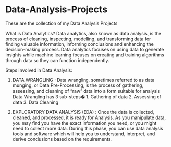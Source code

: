 # Data-Analysis-Projects 

These are the collection of my Data Analysis Projects

What is Data Analytics?
Data analytics, also known as data analysis, is the process of cleaning, inspecting, modelling, and transforming data for finding valuable information, informing conclusions and enhancing the decision-making process. 
Data analytics focuses on using data to generate insights while machine learning focuses on creating and training algorithms through data so they can function independently. 

Steps involved in Data Analysis:
1.  DATA WRANGLING : Data wrangling, sometimes referred to as data munging, or Data Pre-Processing, is the process of gathering, assessing, and cleaning of “raw” data into a form suitable for analysis
        Data Wrangling has 3 sub-steps�
        1. Gathering of data
        2. Assessing of data
        3. Data Cleaning

2. EXPLORATORY DATA ANALYSIS (EDA) : Once the data is collected, cleaned, and processed, it is ready for Analysis. As you manipulate data, you may find you have the exact information you need, or you might need to collect more data. During this phase, you can use data analysis tools and software which will help you to understand, interpret, and derive conclusions based on the requirements.
        
